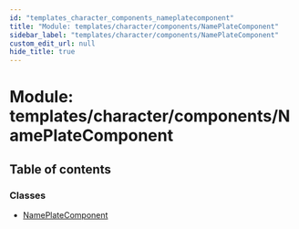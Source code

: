 ```yaml
---
id: "templates_character_components_nameplatecomponent"
title: "Module: templates/character/components/NamePlateComponent"
sidebar_label: "templates/character/components/NamePlateComponent"
custom_edit_url: null
hide_title: true
---
```


# Module: templates/character/components/NamePlateComponent

## Table of contents

### Classes

- [NamePlateComponent](../classes/templates_character_components_nameplatecomponent.nameplatecomponent.md)
